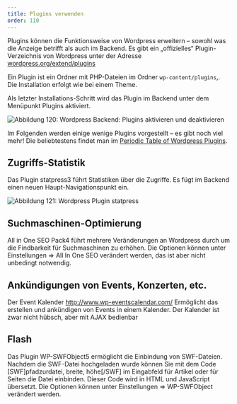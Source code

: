 ```yaml
---
title: Plugins verwenden
order: 110
---
```

Plugins können die Funktionsweise von Wordpress erweitern – sowohl was die Anzeige betrifft als auch im Backend. Es gibt ein „offizielles“ Plugin-Verzeichnis von Wordpress unter der Adresse  [wordpress.org/extend/plugins](http://wordpress.org/extend/plugins/)

Ein Plugin ist ein Ordner mit PHP-Dateien im Ordner `wp-content/plugins`,. Die Installation erfolgt wie bei einem Theme. 

Als letzter Installations-Schritt wird das Plugin im Backend unter dem Menüpunkt Plugins aktiviert.

![Abbildung 120: Wordpress Backend: Plugins aktivieren und deaktivieren](/images/wordpress-plugins.png)

Im Folgenden werden einige wenige Plugins vorgestellt – es gibt noch viel mehr!
Die beliebtestens findet man im [Periodic Table of Wordpress Plugins](http://plugintable.com/).

Zugriffs-Statistik
-------------------
Das Plugin statpress3 führt Statistiken über die Zugriffe. Es fügt im Backend einen neuen Haupt-Navigationspunkt ein.

![Abbildung 121: Wordpress Plugin statpress](/images/wordpress-statpress.png)

Suchmaschinen-Optimierung
--------------------------
All in One SEO Pack4 führt mehrere Veränderungen an Wordpress durch um die Findbarkeit für Suchmaschinen zu erhöhen. Die Optionen können unter Einstellungen ⇒ All In One SEO verändert werden, das ist aber nicht unbedingt notwendig. 

Ankündigungen von Events, Konzerten, etc.
-------------------------------------------
Der Event Kalender http://www.wp-eventscalendar.com/  Ermöglicht das erstellen und ankündigen von Events in einem Kalender. Der Kalender ist zwar nicht hübsch, aber mit AJAX bedienbar

Flash
------
Das Plugin WP-SWFObject5 ermöglicht die Einbindung von SWF-Dateien. Nachdem die SWF-Datei hochgeladen wurde können Sie mit dem Code \[SWF\]pfadzurdatei, breite, höhe\[/SWF\] im Eingabfeld für Artikel oder für Seiten die Datei einbinden. Dieser Code wird in HTML und JavaScript übersetzt. Die Optionen können unter Einstellungen ⇒ WP-SWFObject verändert werden.


